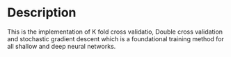 # Description
This is the implementation of K fold cross validatio, Double cross validation and stochastic gradient descent which is a foundational training method for all shallow and deep neural networks.
